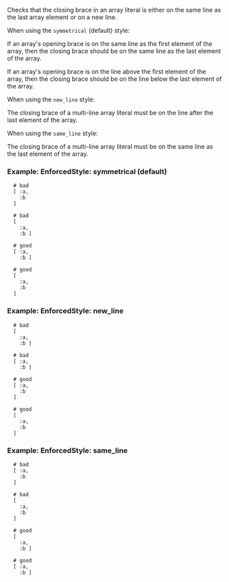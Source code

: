 Checks that the closing brace in an array literal is either
on the same line as the last array element or on a new line.

When using the `symmetrical` (default) style:

If an array's opening brace is on the same line as the first element
of the array, then the closing brace should be on the same line as
the last element of the array.

If an array's opening brace is on the line above the first element
of the array, then the closing brace should be on the line below
the last element of the array.

When using the `new_line` style:

The closing brace of a multi-line array literal must be on the line
after the last element of the array.

When using the `same_line` style:

The closing brace of a multi-line array literal must be on the same
line as the last element of the array.

### Example: EnforcedStyle: symmetrical (default)
      # bad
      [ :a,
        :b
      ]

      # bad
      [
        :a,
        :b ]

      # good
      [ :a,
        :b ]

      # good
      [
        :a,
        :b
      ]

### Example: EnforcedStyle: new_line
      # bad
      [
        :a,
        :b ]

      # bad
      [ :a,
        :b ]

      # good
      [ :a,
        :b
      ]

      # good
      [
        :a,
        :b
      ]

### Example: EnforcedStyle: same_line
      # bad
      [ :a,
        :b
      ]

      # bad
      [
        :a,
        :b
      ]

      # good
      [
        :a,
        :b ]

      # good
      [ :a,
        :b ]